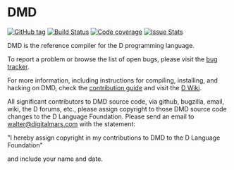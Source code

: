 
DMD
===

[![GitHub tag](https://img.shields.io/github/tag/dlang/dmd.svg?maxAge=86400)](#)
[![Build Status](https://travis-ci.org/dlang/dmd.svg?branch=master)](https://travis-ci.org/dlang/dmd)
[![Code coverage](https://img.shields.io/codecov/c/github/dlang/dmd.svg?maxAge=86400)](https://codecov.io/gh/dlang/dmd)
[![Issue Stats](https://img.shields.io/issuestats/p/github/dlang/dmd.svg?maxAge=2592000)](http://www.issuestats.com/github/dlang/dmd)

DMD is the reference compiler for the D programming language.

To report a problem or browse the list of open bugs, please visit the
[bug tracker](http://issues.dlang.org/).

For more information, including instructions for compiling, installing, and
hacking on DMD, check the [contribution guide](CONTRIBUTING.md) and
visit the [D Wiki](http://wiki.dlang.org/DMD).

All significant contributors to DMD source code, via github, bugzilla, email,
wiki, the D forums, etc., please assign copyright to those
DMD source code changes to the D Language Foundation. Please send
an email to walter@digitalmars.com with the statement:

"I hereby assign copyright in my contributions to DMD to the D Language Foundation"

and include your name and date.
